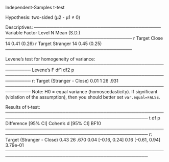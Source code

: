 
Independent-Samples t-test

Hypothesis: two-sided (μ2 - μ1 ≠ 0)

Descriptives:
────────────────────────────────────────
 Variable Factor    Level  N Mean (S.D.)
────────────────────────────────────────
        r Target Close    14 0.41 (0.26)
        r Target Stranger 14 0.45 (0.25)
────────────────────────────────────────

Levene’s test for homogeneity of variance:
──────────────────────────────────────────────────────────
                              Levene’s F df1 df2     p    
──────────────────────────────────────────────────────────
r: Target (Stranger - Close)        0.01   1  26  .931    
──────────────────────────────────────────────────────────
Note: H0 = equal variance (homoscedasticity).
If significant (violation of the assumption),
then you should better set `var.equal=FALSE`.

Results of t-test:
───────────────────────────────────────────────────────────────────────────────────────────────
                                 t df     p     Difference [95% CI] Cohen’s d [95% CI]     BF10
───────────────────────────────────────────────────────────────────────────────────────────────
r: Target (Stranger - Close)  0.43 26  .670      0.04 [-0.16, 0.24] 0.16 [-0.61, 0.94] 3.79e-01
───────────────────────────────────────────────────────────────────────────────────────────────

